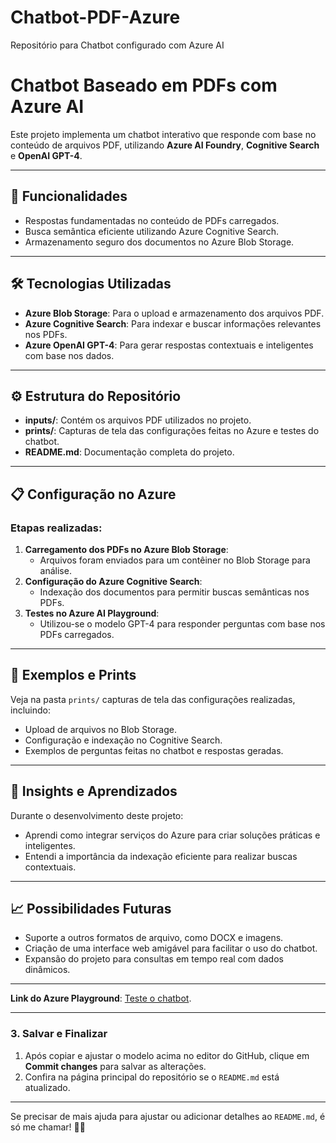 # Chatbot-PDF-Azure
Repositório para Chatbot configurado com Azure AI
# Chatbot Baseado em PDFs com Azure AI

Este projeto implementa um chatbot interativo que responde com base no conteúdo de arquivos PDF, utilizando **Azure AI Foundry**, **Cognitive Search** e **OpenAI GPT-4**.

---

## 🎯 Funcionalidades

- Respostas fundamentadas no conteúdo de PDFs carregados.
- Busca semântica eficiente utilizando Azure Cognitive Search.
- Armazenamento seguro dos documentos no Azure Blob Storage.

---

## 🛠️ Tecnologias Utilizadas

- **Azure Blob Storage**: Para o upload e armazenamento dos arquivos PDF.
- **Azure Cognitive Search**: Para indexar e buscar informações relevantes nos PDFs.
- **Azure OpenAI GPT-4**: Para gerar respostas contextuais e inteligentes com base nos dados.

---

## ⚙️ Estrutura do Repositório

- **inputs/**: Contém os arquivos PDF utilizados no projeto.
- **prints/**: Capturas de tela das configurações feitas no Azure e testes do chatbot.
- **README.md**: Documentação completa do projeto.

---

## 📋 Configuração no Azure

### Etapas realizadas:
1. **Carregamento dos PDFs no Azure Blob Storage**:
   - Arquivos foram enviados para um contêiner no Blob Storage para análise.
2. **Configuração do Azure Cognitive Search**:
   - Indexação dos documentos para permitir buscas semânticas nos PDFs.
3. **Testes no Azure AI Playground**:
   - Utilizou-se o modelo GPT-4 para responder perguntas com base nos PDFs carregados.

---

## 📸 Exemplos e Prints

Veja na pasta `prints/` capturas de tela das configurações realizadas, incluindo:
- Upload de arquivos no Blob Storage.
- Configuração e indexação no Cognitive Search.
- Exemplos de perguntas feitas no chatbot e respostas geradas.

---

## 🚀 Insights e Aprendizados

Durante o desenvolvimento deste projeto:
- Aprendi como integrar serviços do Azure para criar soluções práticas e inteligentes.
- Entendi a importância da indexação eficiente para realizar buscas contextuais.

---

## 📈 Possibilidades Futuras

- Suporte a outros formatos de arquivo, como DOCX e imagens.
- Criação de uma interface web amigável para facilitar o uso do chatbot.
- Expansão do projeto para consultas em tempo real com dados dinâmicos.

---

**Link do Azure Playground**: [Teste o chatbot](https://ai.azure.com/playground/chat?wsid=/subscriptions/1595901b-254f-4894-924e-ac43d25a8ea9/resourceGroups/PROJETO-DIOUM/providers/Microsoft.MachineLearningServices/workspaces/Proj-DIO-chat-IA&tid=036b5f6e-bff9-42cc-8dd9-6727baf6b4b7&deploymentId=/subscriptions/1595901b-254f-4894-924e-ac43d25a8ea9/resourceGroups/PROJETO-DIOUM/providers/Microsoft.MachineLearningServices/workspaces/ProjCHATIA/connections/projchatia4859840365_aoai/deployments/gpt-4o).

---

### **3. Salvar e Finalizar**
1. Após copiar e ajustar o modelo acima no editor do GitHub, clique em **Commit changes** para salvar as alterações.
2. Confira na página principal do repositório se o `README.md` está atualizado.

---

Se precisar de mais ajuda para ajustar ou adicionar detalhes ao `README.md`, é só me chamar! 🚀✨
